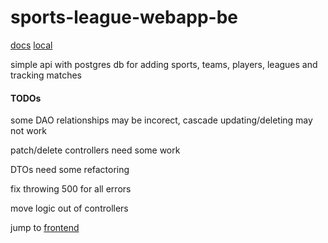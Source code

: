 # sports-league-webapp-be

[docs](https://sports-league-be.commanderkowalski.uk/api/v1/swagger-ui/index.html) [local](http://localhost:8080/api/v1/swagger-ui.html)


simple api with postgres db for adding sports, teams, players, leagues and tracking matches


#### TODOs

some DAO relationships may be incorect, cascade updating/deleting may not work

patch/delete controllers need some work

DTOs need some refactoring

fix throwing 500 for all errors

move logic out of controllers


jump to [frontend](https://github.com/Theanko1412/sports-league-webapp-fe)

